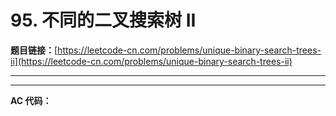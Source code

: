 # 95. 不同的二叉搜索树 II

**题目链接：**[https://leetcode-cn.com/problems/unique-binary-search-trees-ii](https://leetcode-cn.com/problems/unique-binary-search-trees-ii)

---

<Cards card="leetcode_95_unique-binary-search-trees-ii"></Cards>

---

**AC 代码：**

```java

```